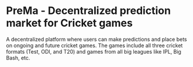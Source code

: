# PreMa - Decentralized prediction market for Cricket games

A decentralized platform where users can make predictions and place bets on ongoing and future cricket games. The games include all three cricket formats (Test, ODI, and T20) and games from all big leagues like IPL, Big Bash, etc.
